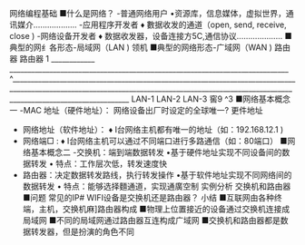 网络编程基础
■什么是网络？
-普通网络用户
•资源库，信息媒体，虚拟世界，通讯媒介...................
-应用程序开发者
♦ 數据收发的通道（open, send, receive, close )
-网络设备开发者
♦ 数据收发器，设备连接方5C,通信协议....................
■典型的网纟各形态-局域网（LAN )
领机
■典型的网络形态-广域网（WAN )
路由器 路由器
1 ____________ _____________________________________________________________________________ ^_____________________________________________________________________________________________________________________________________________________________________________________________
LAN-1 LAN-2 LAN-3
窖9 ^3
■网络基本概念一
-MAC 地址（硬件地址）：
网络设备出厂时设定的全球唯一? 更件地址
- 网络地址（软件地址）：
♦ I台网络主机都有唯一的地址（如：192.168.12.1 )
- 网络端□ :
♦ I台网络主机可以通过不同端口进行多路通信（如：80端口）
■网络基本概念二
-交换机：端到端数据转发
•基于硬件地址实现不同设备间的数据转发
• 特点：工作层次低，转发速度快
- 路甶器：决定数据转发路线，执行转发操作
•基于软件地址实现不同网络间的数据转发
• 特点：能够选择麵通道，实现通廣空制
实例分析 交换机和路由器
■问题
常见的IP# WIFI设备是交换机还是路甶器？
小结
■互联网甶各种终端，主机，交换机麻]路甶器构成
■物理上位置接近的设备通过交换机连接成局域网
■不同的局域网通过路甶器互连构成广域网
■交换机和路甶器都是数据转发器，但是扮演的角色不同